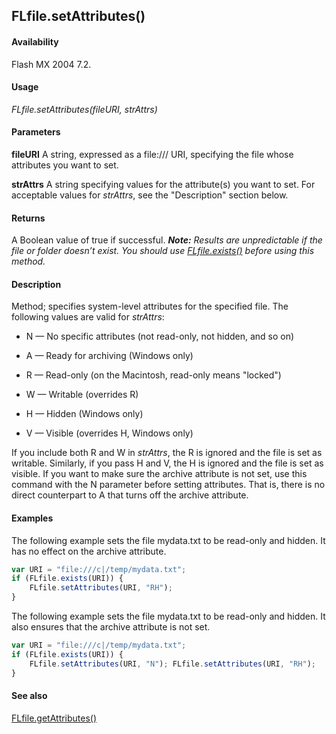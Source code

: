 ## FLfile.setAttributes()

#### Availability

Flash MX 2004 7.2.

#### Usage

*FLfile.setAttributes(fileURI, strAttrs)*

#### Parameters

**fileURI** A string, expressed as a file:/// URI, specifying the file whose attributes you want to set.

**strAttrs** A string specifying values for the attribute(s) you want to set. For acceptable values for *strAttrs*, see the "Description" section below.

#### Returns

A Boolean value of true if successful.
***Note:** Results are unpredictable if the file or folder doesn’t exist. You should use* *[FLfile.exists()](../FLfile_object/FLfile2.md) before using this method.*

#### Description

Method; specifies system-level attributes for the specified file.
The following values are valid for *strAttrs*:

- N — No specific attributes (not read-only, not hidden, and so on)

- A — Ready for archiving (Windows only)

- R — Read-only (on the Macintosh, read-only means "locked")

- W — Writable (overrides R)

- H — Hidden (Windows only)

- V — Visible (overrides H, Windows only)

If you include both R and W in *strAttrs*, the R is ignored and the file is set as writable. Similarly, if you pass H and V, the
H is ignored and the file is set as visible.
If you want to make sure the archive attribute is not set, use this command with the N parameter before setting attributes. That is, there is no direct counterpart to A that turns off the archive attribute.

#### Examples

The following example sets the file mydata.txt to be read-only and hidden. It has no effect on the archive attribute.

```javascript
var URI = "file:///c|/temp/mydata.txt";
if (FLfile.exists(URI)) {
    FLfile.setAttributes(URI, "RH");
}
```

The following example sets the file mydata.txt to be read-only and hidden. It also ensures that the archive attribute is not set.

```javascript
var URI = "file:///c|/temp/mydata.txt";
if (FLfile.exists(URI)) {
    FLfile.setAttributes(URI, "N"); FLfile.setAttributes(URI, "RH");
}
```

#### See also

[FLfile.getAttributes()](../FLfile_object/FLfile3.md)
